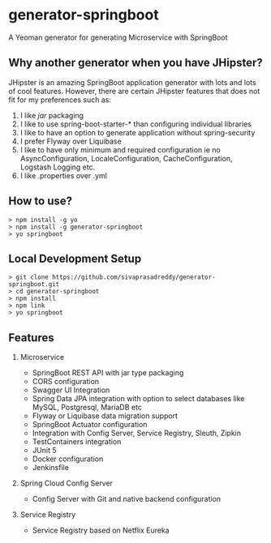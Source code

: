 # generator-springboot
A Yeoman generator for generating Microservice with SpringBoot

## Why another generator when you have JHipster?
JHipster is an amazing SpringBoot application generator with lots and lots of cool features.
However, there are certain JHipster features that does not fit for my preferences such as:

1. I like *jar* packaging
2. I like to use spring-boot-starter-* than configuring individual libraries
3. I like to have an option to generate application without spring-security
4. I prefer Flyway over Liquibase
5. I like to have only minimum and required configuration ie no AsyncConfiguration, LocaleConfiguration, CacheConfiguration, Logstash Logging etc.
6. I like .properties over .yml

## How to use?

```
> npm install -g yo
> npm install -g generator-springboot
> yo springboot
```

## Local Development Setup

```
> git clone https://github.com/sivaprasadreddy/generator-springboot.git
> cd generator-springboot
> npm install 
> npm link
> yo springboot
```

## Features

1. Microservice

    * SpringBoot REST API with jar type packaging
    * CORS configuration
    * Swagger UI Integration
    * Spring Data JPA integration with option to select databases like MySQL, Postgresql, MariaDB etc
    * Flyway or Liquibase data migration support
    * SpringBoot Actuator configuration
    * Integration with Config Server, Service Registry, Sleuth, Zipkin
    * TestContainers integration
    * JUnit 5 
    * Docker configuration
    * Jenkinsfile

2. Spring Cloud Config Server

    * Config Server with Git and native backend configuration

3. Service Registry

    * Service Registry based on Netflix Eureka
